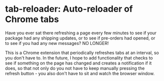 # tab-reloader: Auto-reloader of Chrome tabs

Have you ever sat there refreshing a page every few minutes to see if your package had any shipping updates, or to see if pre-orders had opened, or to see if you had any new messages? NO LONGER!

This is a Chrome extension that periodically refreshes tabs at an interval, so you don't have to. In the future, I hope to add functionality that checks to see if something on the page has changed and creates a notification if it does, so that not only do you not have to keep manually pressing the refresh button - you also don't have to sit and watch the browser window.
